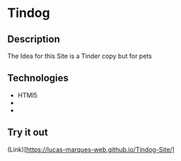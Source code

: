 # Tindog

## Description

 The Idea for this Site is a Tinder copy but for pets


## Technologies

* HTMl5
*
*

## Try it out

(Link)[https://lucas-marques-web.github.io/Tindog-Site/]
